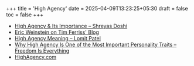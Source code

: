 +++
title = 'High Agency'
date = 2025-04-09T13:23:25+05:30
draft = false
toc = false
+++

- [High Agency & Its Importance – Shreyas Doshi](https://www.linkedin.com/pulse/high-agency-its-importance-how-cultivate-shreyas-doshi/)
- [Eric Weinstein on Tim Ferriss' Blog](https://tim.blog/2016/01/13/eric-weinstein/)
- [High Agency Meaning – Lomit Patel](https://www.lomitpatel.com/articles/high-agency-meaning/)
- [Why High Agency Is One of the Most Important Personality Traits – Freedom Is Everything](https://www.freedomiseverything.com/why-high-agency-is-one-of-the-most-important-personality-traits/)
- [HighAgency.com](https://www.highagency.com/)
